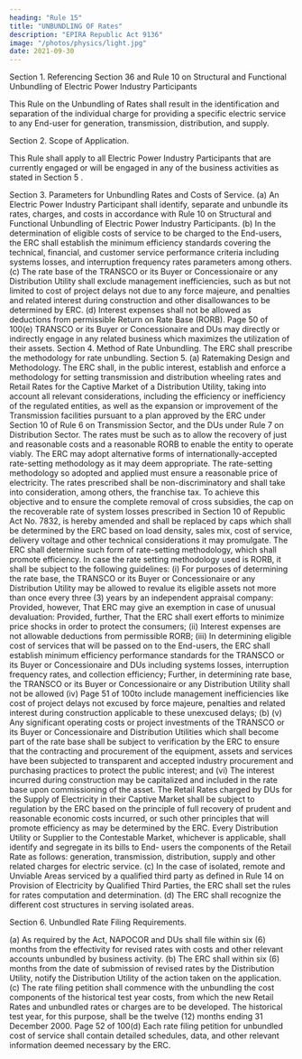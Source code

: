 ```yaml
---
heading: "Rule 15"
title: "UNBUNDLING OF Rates"
description: "EPIRA Republic Act 9136"
image: "/photos/physics/light.jpg"
date: 2021-09-30
---
```




Section 1. Referencing Section 36  and Rule 10 on Structural and Functional Unbundling of Electric Power Industry Participants

This Rule on the Unbundling of Rates shall result in the identification and separation of the individual charge for providing a specific electric service to any End-user for generation, transmission, distribution, and supply.

Section 2. Scope of Application.

This Rule shall apply to all Electric Power Industry Participants that are currently engaged or will be engaged in any of the business activities as stated in Section 5 .

Section 3. Parameters for Unbundling Rates and Costs of Service.
(a) An Electric Power Industry Participant shall identify, separate and
unbundle its rates, charges, and costs in accordance with Rule 10 on
Structural and Functional Unbundling of Electric Power Industry
Participants.
(b) In the determination of eligible costs of service to be charged to the
End-users, the ERC shall establish the minimum efficiency standards
covering the technical, financial, and customer service performance
criteria including systems losses, and interruption frequency rates
parameters among others.
(c) The rate base of the TRANSCO or its Buyer or Concessionaire or any
Distribution Utility shall exclude management inefficiencies, such as
but not limited to cost of project delays not due to any force majeure,
and penalties and related interest during construction and other
disallowances to be determined by ERC.
(d) Interest expenses shall not be allowed as deductions from permissible
Return on Rate Base (RORB).
Page 50 of 100(e)
TRANSCO or its Buyer or Concessionaire and DUs
may directly or indirectly engage in any related business which
maximizes the utilization of their assets.
Section 4.
Method of Rate Unbundling.
The ERC shall prescribe the methodology for rate unbundling.
Section 5.
(a)
Ratemaking Design and Methodology.
The ERC shall, in the public interest, establish and enforce a
methodology for setting transmission and distribution wheeling rates
and Retail Rates for the Captive Market of a Distribution Utility,
taking into account all relevant considerations, including the
efficiency or inefficiency of the regulated entities, as well as the
expansion or improvement of the Transmission facilities pursuant to a
plan approved by the ERC under Section 10 of Rule 6 on
Transmission Sector, and the DUs under Rule 7 on
Distribution Sector. The rates must be such as to allow the recovery
of just and reasonable costs and a reasonable RORB to enable the
entity to operate viably. The ERC may adopt alternative forms of
internationally-accepted rate-setting methodology as it may deem
appropriate. The rate-setting methodology so adopted and applied
must ensure a reasonable price of electricity. The rates prescribed
shall be non-discriminatory and shall take into consideration, among
others, the franchise tax. To achieve this objective and to ensure the
complete removal of cross subsidies, the cap on the recoverable rate of
system losses prescribed in Section 10 of Republic Act No. 7832, is
hereby amended and shall be replaced by caps which shall be
determined by the ERC based on load density, sales mix, cost of
service, delivery voltage and other technical considerations it may
promulgate. The ERC shall determine such form of rate-setting
methodology, which shall promote efficiency. In case the rate setting
methodology used is RORB, it shall be subject to the following
guidelines:
(i) For purposes of determining the rate base, the TRANSCO or its
Buyer or Concessionaire or any Distribution Utility may be
allowed to revalue its eligible assets not more than once every
three (3) years by an independent appraisal company: Provided,
however, That ERC may give an exemption in case of unusual
devaluation: Provided, further, That the ERC shall exert efforts
to minimize price shocks in order to protect the consumers;
(ii) Interest expenses are not allowable deductions from permissible
RORB;
(iii) In determining eligible cost of services that will be passed on to
the End-users, the ERC shall establish minimum efficiency
performance standards for the TRANSCO or its Buyer or
Concessionaire and DUs including systems
losses, interruption frequency rates, and collection efficiency;
Further, in determining rate base, the TRANSCO or its Buyer or
Concessionaire or any Distribution Utility shall not be allowed
(iv)
Page 51 of 100to include management inefficiencies like cost of project delays
not excused by force majeure, penalties and related interest
during construction applicable to these unexcused delays;
(b)
(v) Any significant operating costs or project investments of the
TRANSCO or its Buyer or Concessionaire and Distribution
Utilities which shall become part of the rate base shall be
subject to verification by the ERC to ensure that the contracting
and procurement of the equipment, assets and services have
been subjected to transparent and accepted industry
procurement and purchasing practices to protect the public
interest; and
(vi) The interest incurred during construction may be capitalized
and included in the rate base upon commissioning of the asset.
The Retail Rates charged by DUs for the Supply of
Electricity in their Captive Market shall be subject to regulation by the
ERC based on the principle of full recovery of prudent and reasonable
economic costs incurred, or such other principles that will promote
efficiency as may be determined by the ERC.
Every Distribution Utility or Supplier to the Contestable Market,
whichever is applicable, shall identify and segregate in its bills to End-
users the components of the Retail Rate as follows: generation,
transmission, distribution, supply and other related charges for
electric service.
(c) In the case of isolated, remote and Unviable Areas serviced by a
qualified third party as defined in Rule 14 on Provision of Electricity
by Qualified Third Parties, the ERC shall set the rules for rates
computation and determination.
(d) The ERC shall recognize the different cost structures in serving
isolated areas.

Section 6. Unbundled Rate Filing Requirements.

(a) As required by the Act, NAPOCOR and DUs shall file within
six (6) months from the effectivity  for revised rates with
costs and other relevant accounts unbundled by business activity.
(b) The ERC shall within six (6) months from the date of submission of
revised rates by the Distribution Utility, notify the Distribution Utility
of the action taken on the application.
(c) The rate filing petition shall commence with the unbundling the cost
components of the historical test year costs, from which the new
Retail Rates and unbundled rates or charges are to be developed. The
historical test year, for this purpose, shall be the twelve (12) months
ending 31 December 2000.
Page 52 of 100(d)
Each rate filing petition for unbundled cost of service shall contain
detailed schedules, data, and other relevant information deemed
necessary by the ERC.

